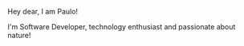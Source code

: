 Hey dear, I am Paulo!

I'm Software Developer, technology enthusiast and passionate about nature!


